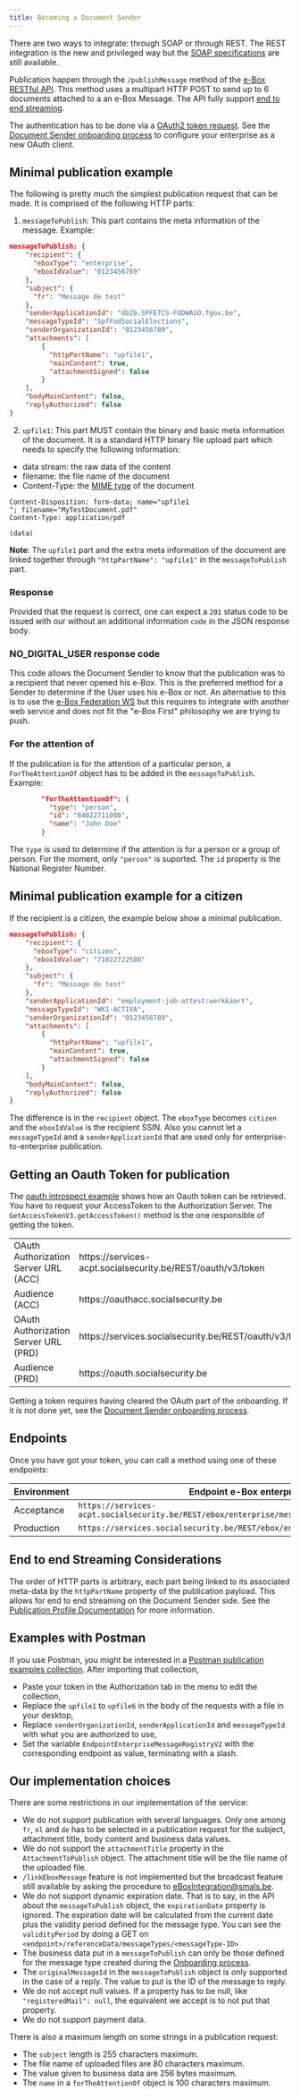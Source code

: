 ```yaml
---
title: Becoming a Document Sender
---
```


There are two ways to integrate: through SOAP or through REST. 
The REST integration is the new and privileged way but the [SOAP specifications](../spec/specifications_SOAP.md) are still available.

Publication happen through the ```/publishMessage``` method of the [e-Box RESTful API](../spec/specifications.md).
This method uses a multipart HTTP POST to send up to 6 documents attached to a an e-Box Message.
The API fully support [end to end streaming](#end-to-end-streaming-considerations).

The authentication has to be done via a [OAuth2 token request](#getting-an-oauth-token-for-publication). See the [Document Sender onboarding process](onboarding_process.md) to configure your enterprise as a new OAuth client.

## Minimal publication example

The following is pretty much the simplest publication request that can be made. It is comprised of the following HTTP parts:

1) ``messageToPublish``: This part contains the meta information of the message.
Example:
```json
messageToPublish: {
    "recipient": {
      "eboxType": "enterprise",
      "eboxIdValue": "0123456789"
    },
    "subject": {
      "fr": "Message de test"
    },
    "senderApplicationId": "db2b.SPFETCS-FODWASO.fgov.be",
    "messageTypeId": "SpfFodSocialElections",
    "senderOrganizationId": "0123456789",
    "attachments": [
        {
          "httpPartName": "upfile1",
          "mainContent": true,
          "attachmentSigned": false
        }
    ],
    "bodyMainContent": false,
    "replyAuthorized": false
}
```

2) ``upfile1``: This part MUST contain the binary and basic meta information of the document. It is a standard HTTP binary file upload part which needs to specify the following information:

- data stream: the raw data of the content
- filename: the file name of the document
- Content-Type: the [MIME type](https://www.iana.org/assignments/media-types/media-types.xhtml) of the document

```
Content-Disposition: form-data; name="upfile1
"; filename="MyTestDocument.pdf"
Content-Type: application/pdf

(data)
``` 

**Note**: The ``upfile1`` part and the extra meta information of the document are linked together through ``"httpPartName": "upfile1"`` in the ``messageToPublish`` part.

### Response

Provided that the request is correct, one can expect a ``201`` status code to be issued with our without an additional information ``code`` in the JSON response body.

### NO_DIGITAL_USER response code

This code allows the Document Sender to know that the publication was to a recipient that never opened his e-Box.
This is the preferred method for a Sender to determine if the User uses his e-Box or not.
An alternative to this is to use the [e-Box Federation WS](../federation/federation_ws.md) but this requires to integrate with another web service and does not fit the "e-Box First" philosophy we are trying to push. 

### For the attention of

If the publication is for the attention of a particular person, a ``ForTheAttentionOf`` object has to be added in the ``messageToPublish``.
Example:
```json
        "forTheAttentionOf": {
          "type": "person",
          "id": "84022711080",
          "name": "John Doe"
        }
```
The ``type`` is used to determine if the attention is for a person or a group of person. For the moment, only ``"person"`` is suported. The ``id`` property is the National Register Number.

## Minimal publication example for a citizen
If the recipient is a citizen, the example below show a minimal publication.

```json
messageToPublish: {
    "recipient": {
      "eboxType": "citizen",
      "eboxIdValue": "71022722580"
    },
    "subject": {
      "fr": "Message de test"
    },
    "senderApplicationId": "employment:job-attest:werkkaart",
    "messageTypeId": "WK1-ACTIVA",
    "senderOrganizationId": "0123456789",
    "attachments": [
        {
          "httpPartName": "upfile1",
          "mainContent": true,
          "attachmentSigned": false
        }
    ],
    "bodyMainContent": false,
    "replyAuthorized": false
}
```

The difference is in the ``recipient`` object. The ``eboxType`` becomes ``citizen`` and the ``eboxIdValue`` is the recipient SSIN.
Also you cannot let a ``messageTypeId`` and a ``senderApplicationId`` that are used only for enterprise-to-enterprise publication.

## Getting an Oauth Token for publication

The [oauth introspect example](https://github.com/e-Box-Enterprise-Belgium/examples/tree/master/ouath-introspect) shows how an Oauth token can be retrieved.
You have to request your AccessToken to the Authorization Server.
The ``GetAccessTokenV3.getAccessToken()`` method is the one responsible of getting the token.

<table>
<tr><td>OAuth Authorization Server URL (ACC)</td><td>https://services-acpt.socialsecurity.be/REST/oauth/v3/token</td></tr>
<tr><td>Audience (ACC)</td><td>https://oauthacc.socialsecurity.be</td></tr>
<tr><td>OAuth Authorization Server URL (PRD)</td><td>https://services.socialsecurity.be/REST/oauth/v3/token</td></tr>
<tr><td>Audience (PRD)</td><td>https://oauth.socialsecurity.be</td></tr>
</table>

Getting a token requires having cleared the OAuth part of the onboarding. If it is not done yet, see the [Document Sender onboarding process](onboarding_process.md).

## Endpoints
Once you have got your token, you can call a method using one of these endpoints:

| Environment| Endpoint e-Box enterprise                                                           |
|------------|-------------------------------------------------------------------------------------|
| Acceptance | ``https://services-acpt.socialsecurity.be/REST/ebox/enterprise/messageRegistry/v2/``|
| Production | ``https://services.socialsecurity.be/REST/ebox/enterprise/messageRegistry/v2``      |

## End to end Streaming Considerations

The order of HTTP parts is arbitrary, each part being linked to its associated meta-data by the ``httpPartName`` property of the publication payload. This allows for end to end streaming on the Document Sender side. See the [Publication Profile Documentation](../dp/publication_profile.md#OrderOfTheHttpParts) for more information.

## Examples with Postman
If you use Postman, you might be interested in a [Postman publication examples collection](https://github.com/e-Box-Enterprise-Belgium/examples/tree/master/postman/e-Box%20Enterprise%20REST%20Publication%20examples.postman_collection.json).
After importing that collection,
- Paste your token in the Authorization tab in the menu to edit the collection,
- Replace the ``upfile1`` to ``upfile6`` in the body of the requests with a file in your desktop,
- Replace ``senderOrganizationId``, ``senderApplicationId`` and ``messageTypeId`` with what you are authorized to use,
- Set the variable ``EndpointEnterpriseMessageRegistryV2`` with the corresponding endpoint as value, terminating with a slash.

## Our implementation choices

There are some restrictions in our implementation of the service:
- We do not support publication with several languages. Only one among ``fr``, ``nl`` and ``de`` has to be selected in a publication request for the subject, attachment title, body content and business data values.
- We do not support the ``attachmentTitle`` property in the ``AttachmentToPublish`` object. The attachment title will be the file name of the uploaded file.
- ``/linkEboxMessage`` feature is not implemented but the broadcast feature still available by asking the procedure to [eBoxIntegration@smals.be](mailto:eBoxIntegration@smals.be).
- We do not support dynamic expiration date. That is to say, in the API about the ``messageToPublish`` object, the ``expirationDate`` property is ignored. The expiration date will be calculated from the current date plus the validity period defined for the message type. You can see the ``validityPeriod`` by doing a GET on ``<endpoint>/referenceData/messageTypes/<messageType-ID>``
- The business data put in a ``messageToPublish`` can only be those defined for the message type created during the [Onboarding process](onboarding_process.md).
- The ``originalMessageId`` in the ``messageToPublish`` object is only supported in the case of a reply. The value to put is the ID of the message to reply.
- We do not accept null values. If a property has to be null, like ``"registeredMail": null``, the equivalent we accept is to not put that property.
- We do not support payment data.

There is also a maximum length on some strings in a publication request:
- The ``subject`` length is 255 characters maximum.
- The file name of uploaded files are 80 characters maximum.
- The value given to business data are 256 bytes maximum.
- The ``name`` in a ``forTheAttentionOf`` object is 100 characters maximum.